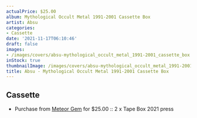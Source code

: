 ```yaml
---
actualPrice: $25.00
album: Mythological Occult Metal 1991-2001 Cassette Box
artist: Absu
categories:
- Cassette
date: '2021-11-17T06:10:46'
draft: false
images:
- /images/covers/absu-mythological_occult_metal_1991-2001_cassette_box.jpg
inStock: true
thumbnailImage: /images/covers/absu-mythological_occult_metal_1991-2001_cassette_box-thumb.jpg
title: Absu - Mythological Occult Metal 1991-2001 Cassette Box
---
```


## Cassette
* Purchase from [Meteor Gem](https://meteor-gem.com/products/absu-mythological-occult-metal-1991-2001-cassette-box) for $25.00 :: 2 x Tape Box 2021 press
